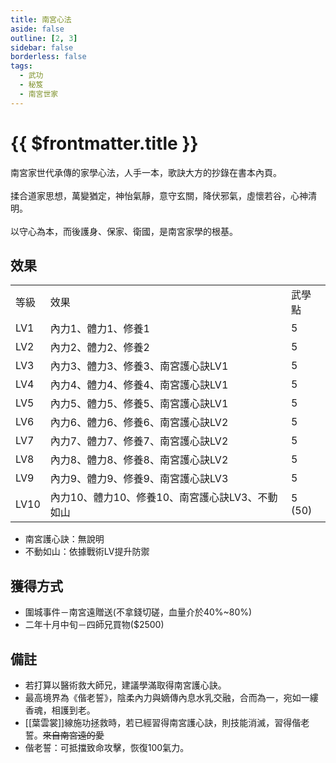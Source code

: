 ```yaml
---
title: 南宮心法
aside: false
outline: [2, 3]
sidebar: false
borderless: false
tags:
  - 武功
  - 秘笈
  - 南宮世家
---
```


# {{ $frontmatter.title }}

<BookItemIcon :size="`medium`" :needLink="false" :no="7012"></BookItemIcon>

南宮家世代承傳的家學心法，人手一本，歌訣大方的抄錄在書本內頁。
<br><br>
揉合道家思想，萬變猶定，神怡氣靜，意守玄關，降伏邪氣，虛懷若谷，心神清明。
<br><br>
以守心為本，而後護身、保家、衛國，是南宮家學的根基。
<br clear="all" />

## 效果

<table>
    <tr>
        <td>等級</td>
        <td>效果</td>
        <td>武學點</td>
    </tr>
    <tr>
        <td>LV1</td>
        <td>內力1、體力1、修養1</td>
        <td>5</td>
    </tr>
    <tr>
        <td>LV2</td>
        <td>內力2、體力2、修養2</td>
        <td>5</td>
    </tr>
    <tr>
        <td>LV3</td>
        <td>內力3、體力3、修養3、南宮護心訣LV1</td>
        <td>5</td>
    </tr>
    <tr>
        <td>LV4</td>
        <td>內力4、體力4、修養4、南宮護心訣LV1</td>
        <td>5</td>
    </tr>
    <tr>
        <td>LV5</td>
        <td>內力5、體力5、修養5、南宮護心訣LV1</td>
        <td>5</td>
    </tr>
    <tr>
        <td>LV6</td>
        <td>內力6、體力6、修養6、南宮護心訣LV2</td>
        <td>5</td>
    </tr>
    <tr>
        <td>LV7</td>
        <td>內力7、體力7、修養7、南宮護心訣LV2</td>
        <td>5</td>
    </tr>
    <tr>
        <td>LV8</td>
        <td>內力8、體力8、修養8、南宮護心訣LV2</td>
        <td>5</td>
    </tr>
    <tr>
        <td>LV9</td>
        <td>內力9、體力9、修養9、南宮護心訣LV3</td>
        <td>5</td>
    </tr>
    <tr>
        <td>LV10</td>
        <td>內力10、體力10、修養10、南宮護心訣LV3、不動如山</td>
        <td>5 (50)</td>
    </tr>
</table>

- 南宮護心訣：無說明
- 不動如山：依據戰術LV提升防禦

## 獲得方式

- 圍城事件－南宮遠贈送(不拿錢切磋，血量介於40%~80%)
- 二年十月中旬－四師兄買物($2500)

## 備註

- 若打算以醫術救大師兄，建議學滿取得南宮護心訣。
- 最高境界為《偕老誓》，陰柔內力與嫡傳內息水乳交融，合而為一，宛如一縷香魂，相護到老。
- [[葉雲裳]]線施功拯救時，若已經習得南宮護心訣，則技能消滅，習得偕老誓。~~來自南宮遠的愛~~
- 偕老誓：可抵擋致命攻擊，恢復100氣力。